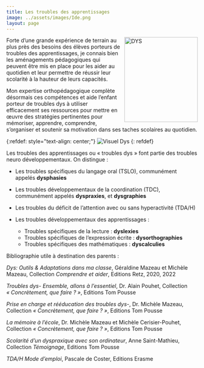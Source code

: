 ```yaml
---
title: Les troubles des apprentissages
image: ../assets/images/Ide.png
layout: page
---
```



<img style="float: right; vertical-align:middle;margin:0px 0px 5px 10px" width="193" height="224" alt="DYS" src="../assets/images/DYS_adaptation2.jpg">
Forte d’une grande expérience de terrain au plus près des besoins des élèves porteurs de
troubles des apprentissages, je connais bien les aménagements pédagogiques qui peuvent
être mis en place pour les aider au quotidien et leur permettre de réussir leur
scolarité à la hauteur de leurs capacités.



Mon expertise orthopédagogique complète désormais ces compétences et aide l’enfant
porteur de troubles dys à utiliser efficacement ses ressources pour mettre en œuvre des
stratégies pertinentes pour mémoriser, apprendre, comprendre, s’organiser et soutenir sa
motivation dans ses taches scolaires au quotidien.

{:refdef: style="text-align: center;"}
![Visuel Dys](../assets/images/Visuel_dys.png)
{: refdef}

Les troubles des apprentissages ou « troubles dys » font partie des troubles neuro
développementaux. On distingue :

* Les troubles spécifiques du langage oral (TSLO), communément appelés
**dysphasies**
* Les troubles développementaux de la coordination (TDC), communément appelés
**dyspraxies**, et **dysgraphies**
* Les troubles du déficit de l’attention avec ou sans hyperactivité (TDA/H)
* Les troubles développementaux des apprentissages :

    * Troubles spécifiques de la lecture : **dyslexies**
    * Troubles spécifiques de l’expression écrite : **dysorthographies**
    * Troubles spécifiques des mathématiques : **dyscalculies**

Bibliographie utile à destination des parents :

_Dys: Outils & Adaptations dans ma classe_, Géraldine Mazeau et Michèle Mazeau, Collection _Comprendre et aider_, Editions Retz, 2020, 2022

_Troubles dys- Ensemble, allons à l’essentiel_, Dr. Alain Pouhet, Collection _« Concrètement,
que faire ? »_, Editions Tom Pousse

_Prise en charge et rééducation des troubles dys-_, Dr. Michèle Mazeau, Collection
_« Concrètement, que faire ? »_, Editions Tom Pousse

_La mémoire à l’école_, Dr. Michèle Mazeau et Michèle Cerisier-Pouhet, Collection
_« Concrètement, que faire ? »_, Editions Tom Pousse

_Scolarité d’un dyspraxique avec son ordinateur_, Anne Saint-Mathieu, Collection _Témoignage_,
Editions Tom Pousse

_TDA/H Mode d’emploi_, Pascale de Coster, Editions Erasme